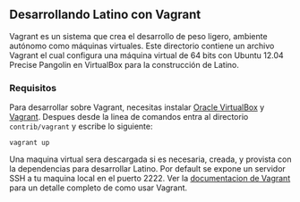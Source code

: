 ## Desarrollando Latino con Vagrant

Vagrant es un sistema que crea el desarrollo de peso ligero, 
ambiente autónomo como máquinas virtuales. Este directorio contiene un archivo Vagrant el cual
configura una máquina virtual de 64 bits con Ubuntu 12.04 Precise Pangolin en VirtualBox para la 
construcción de Latino.

### Requisitos

Para desarrollar sobre Vagrant, necesitas instalar [Oracle VirtualBox](https://www.virtualbox.org/wiki/Downloads) y
[Vagrant](http://downloads.vagrantup.com/). Despues desde la linea de comandos entra al directorio
`contrib/vagrant` y escribe lo siguiente:

```
vagrant up
```

Una maquina virtual sera descargada si es necesaria, creada, y provista con la dependencias para
desarrollar Latino. Por default se expone un servidor SSH a tu maquina local en el puerto 2222. 
Ver la [documentacion de Vagrant](http://docs.vagrantup.com/v2/) para un detalle completo de como usar Vagrant.